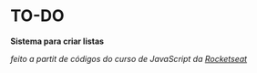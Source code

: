 # TO-DO

**Sistema para criar listas**

_feito a partit de códigos do curso de JavaScript da [Rocketseat](https://rocketseat.com.br/)_
